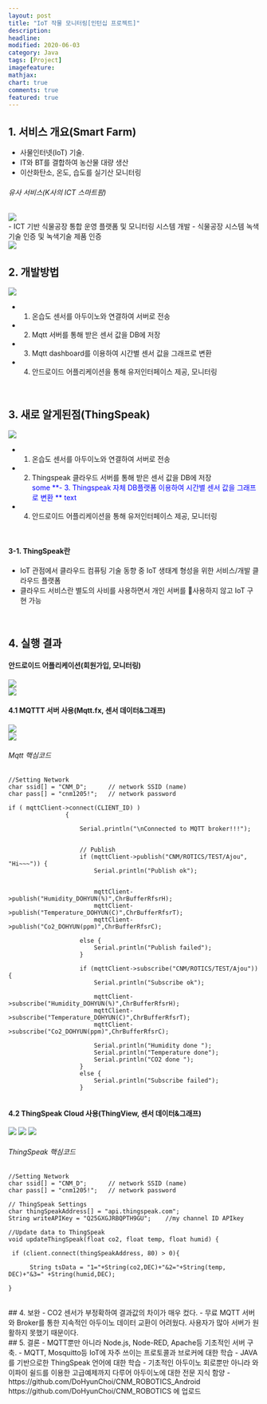 ```yaml
---
layout: post
title: "IoT 작물 모니터링[인턴십 프로젝트]"     
description: 
headline:
modified: 2020-06-03
category: Java
tags: [Project]
imagefeature:
mathjax:
chart: true
comments: true
featured: true
---
```


## 1. 서비스 개요(Smart Farm)   
- 사물인터넷(IoT) 기술.<br>
- IT와 BT를 결합하여 농산물 대량 생산<br>
- 이산화탄소, 온도, 습도를 실기산 모니터링<br>

###### 유사 서비스(K사의 ICT 스마트팜)    
<img src="{{ site.url }}/images/KT_smartfarm.jpg">  
<br>
- ICT 기반 식물공장 통합 운영 플랫폼 및 모니터링 시스템 개발   
- 식물공장 시스템 녹색기술 인증 및 녹색기술 제품 인증<br>

<img src="{{ site.url }}/images/SmartFarm_method.jpg">  
<br>

## 2. 개발방법  

<img src="{{ site.url }}/images/SmartFarm_method.jpg">  
<br>

- 1. 온습도 센서를 아두이노와 연결하여 서버로 전송     
- 2. Mqtt 서버를 통해 받은 센서 값을 DB에 저장    
- 3. Mqtt dashboard를 이용하여 시간별 센서 값을 그래프로 변환   
- 4. 안드로이드 어플리케이션을 통해 유저인터페이스 제공, 모니터링   
<br>

## 3. 새로 알게된점(ThingSpeak)
<img src="{{ site.url }}/images/IoT_Thingspeak.jpg">  
<br>

- 1. 온습도 센서를 아두이노와 연결하여 서버로 전송     
- 2. Thingspeak 클라우드 서버를 통해 받은 센서 값을 DB에 저장    
<span style="color:blue">some **- 3. Thingspeak 자체 DB플랫폼 이용하여 시간별 센서 값을 그래프로 변환   ** text</span>  
- 4. 안드로이드 어플리케이션을 통해 유저인터페이스 제공, 모니터링   
<br>

#### 3-1. ThingSpeak란

- IoT 관점에서 클라우드 컴퓨팅 기술 동향 중 IoT 생태계 형성을 위한 서비스/개발 클라우드 플랫폼   
- 클라우드 서비스란 별도의 사비를 사용하면서 개인 서버를 사용하지 않고 IoT 구현 가능   
<br>
  
## 4. 실행 결과
#### 안드로이드 어플리케이션(회원가입, 모니터링)
<img src="{{ site.url }}/images/SmartFarm_android.jpg">  
<br>
<img src="{{ site.url }}/images/SmartFarm_android2.jpg">  
<br>

#### 4.1 MQTTT 서버 사용(Mqtt.fx, 센서 데이터&그래프)
<img src="{{ site.url }}/images/SmartFarm_mqtt1.jpg">  
<br>
<img src="{{ site.url }}/images/SmartFarm_mqtt2.jpg">  
<br>

###### Mqtt 핵심코드

```
//Setting Network
char ssid[] = "CNM_D";      // network SSID (name)
char pass[] = "cnm1205!";   // network password

if ( mqttClient->connect(CLIENT_ID) )
                {
                   
                    Serial.println("\nConnected to MQTT broker!!!");

                   
                    // Publish
                    if (mqttClient->publish("CNM/ROTICS/TEST/Ajou", "Hi~~~")) {
                        Serial.println("Publish ok");


                        mqttClient->publish("Humidity_DOHYUN(%)",ChrBufferRfsrH);
                        mqttClient->publish("Temperature_DOHYUN(C)",ChrBufferRfsrT);
                        mqttClient->publish("Co2_DOHYUN(ppm)",ChrBufferRfsrC);

                  	else {
                        Serial.println("Publish failed");
                    }
                   
                    if (mqttClient->subscribe("CNM/ROTICS/TEST/Ajou")) {
                        Serial.println("Subscribe ok");

                        mqttClient->subscribe("Humidity_DOHYUN(%)",ChrBufferRfsrH);
                        mqttClient->subscribe("Temperature_DOHYUN(C)",ChrBufferRfsrT);
                        mqttClient->subscribe("Co2_DOHYUN(ppm)",ChrBufferRfsrC);
           
                        Serial.println("Humidity done ");
                        Serial.println("Temperature done");
                        Serial.println("CO2 done ");
                    }
                    else {
                        Serial.println("Subscribe failed");
                    }


```
#### 4.2 ThingSpeak Cloud 사용(ThingView, 센서 데이터&그래프)
<img src="{{ site.url }}/images/SmartFarm_ts1jpg">  
<img src="{{ site.url }}/images/SmartFarm_ts2.jpg">  
<img src="{{ site.url }}/images/SmartFarm_ts3.jpg">  
<br>

###### ThingSpeak 핵심코드

```
//Setting Network
char ssid[] = "CNM_D";      // network SSID (name)
char pass[] = "cnm1205!";   // network password

// ThingSpeak Settings
char thingSpeakAddress[] = "api.thingspeak.com";
String writeAPIKey = "Q25GXGJRBQPTH9GU";	//my channel ID APIkey

//Update data to ThingSpeak
void updateThingSpeak(float co2, float temp, float humid) {

 if (client.connect(thingSpeakAddress, 80) > 0){       

      String tsData = "1="+String(co2,DEC)+"&2="+String(temp, DEC)+"&3=" +String(humid,DEC);

}

```
<br>
## 4. 보완   
- CO2 센서가 부정확하여 결과값의 차이가 매우 컸다.  
- 무료 MQTT 서버와 Broker를 통한 지속적인 아두이노 데이터 교환이 어려웠다. 사용자가 많아 서버가 원활하지 못했기 때문이다.   
<br>
## 5. 결론   
- MQTT뿐만 아니라 Node.js, Node-RED, Apache등 기초적인 서버 구축.
- MQTT,  Mosquitto등 IoT에 자주 쓰이는 프로토콜과 브로커에 대한 학습
- JAVA를 기반으로한 ThingSpeak 언어에 대한 학습
- 기초적인 아두이노  회로뿐만 아니라 와이파이 쉴드를 이용한 고급예제까지 다루어 아두이노에 대한 전문 지식 함양
- https://github.com/DoHyunChoi/CNM_ROBOTICS_Android https://github.com/DoHyunChoi/CNM_ROBOTICS 에 업로드

<br>

